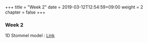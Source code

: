 +++
title = "Week 2"
date = 2019-03-12T12:54:59+09:00
weight = 2
chapter = false
+++

### Week 2

1D Stommel model : [Link](https://colab.research.google.com/drive/1_tUKQO2vmaZ8-D3rek_Ycgcd8enOVz9M)
